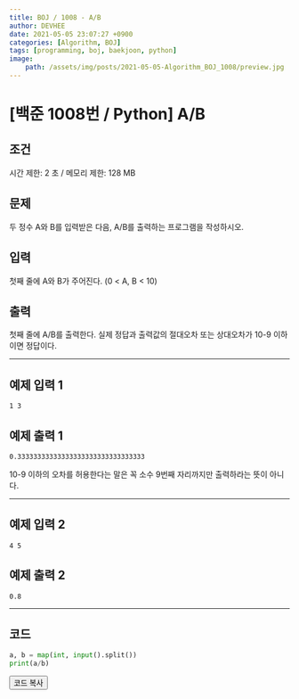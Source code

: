 ```yaml
---
title: BOJ / 1008 - A/B
author: DEVHEE
date: 2021-05-05 23:07:27 +0900
categories: [Algorithm, BOJ]
tags: [programming, boj, baekjoon, python]
image:
    path: /assets/img/posts/2021-05-05-Algorithm_BOJ_1008/preview.jpg
---
```


# **[백준 1008번 / Python] A/B**

## **조건**

시간 제한: 2 초 / 메모리 제한: 128 MB

## **문제**

두 정수 A와 B를 입력받은 다음, A/B를 출력하는 프로그램을 작성하시오.

## **입력**

첫째 줄에 A와 B가 주어진다. (0 < A, B < 10)

## **출력**

첫째 줄에 A/B를 출력한다. 실제 정답과 출력값의 절대오차 또는 상대오차가 10-9 이하이면 정답이다.

---

## **예제 입력 1**

```
1 3
```

## **예제 출력 1**

```
0.33333333333333333333333333333333
```

10-9 이하의 오차를 허용한다는 말은 꼭 소수 9번째 자리까지만 출력하라는 뜻이 아니다.

---

## **예제 입력 2**

```
4 5
```

## **예제 출력 2**

```
0.8
```

---

## **코드**

```python
a, b = map(int, input().split())
print(a/b)
```

<div id="copycode" style="display: none;">
a, b = map(int, input().split())
print(a/b)
</div>

<button onclick="copycode(this.id)">코드 복사</button>